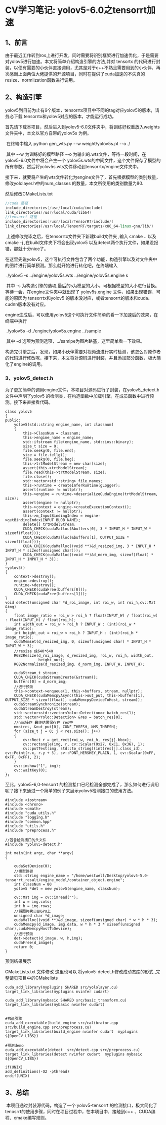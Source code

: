 # CV学习笔记: yolov5-6.0之tensorrt加速

## 1、前言

​      由于最近工作转到ros上进行开发，同时需要将识别框架进行加速优化，于是需要对yolov5进行加速。本文将简单介绍构造引擎的方法,并对 tensortx 的代码进行封装，以便有需要的小伙伴直接调用，尤其是对于c++不熟且需要用到的小伙伴，再次感谢上面两位大佬提供的开源项目，同时在提供了cuda加速的不失真的resize、normlization函数进行调用。

## 2、构造引擎

​	yolov5到目前为止有6个版本，tensorrtx项目中不同的tag对应yolov5的版本，请务必下载 tensorrtx和yolov5对应的版本，才能运行成功。

​	首先请下载本项目，然后进入到yolov5-6.0文件夹中，将训练好权重放入weights文件夹中，本文以官方自带的yolov5s 为例。

​	在终端中输入 python gen_wts.py --w weight/yolov5s.pt --o ./

​	其中 --w 为训练好的模型路径 --o 为输出的.wts文件，等待一段时间，在yolov5-6.0文件中将会产生一个 yolov5s.wts的中间文件，这个文件保存了模型的所有参数。然后将yolov5s.wts文件移动到tensorrtx/engine文件夹中。

​	接下来，就要将产生的wts文件转化为engine文件了，首先根据模型的类别数量，修改yololayer.h中的num_classes 的数量，本文所使用的类别数量为80.

然后修改CMakeLists.txt

```c++
//cuda 路径
include_directories(/usr/local/cuda/include)
link_directories(/usr/local/cuda/lib64)
//tensorrt 路径
include_directories(/usr/local/TensorRT/include/)
link_directories(/usr/local/TensorRT/targets/x86_64-linux-gnu/lib/)
```

​	上述修改完毕之后，在tensorrtx文件夹下新建build文件夹 ,输入 cmake ..  以及cmake -j ,在build文件夹下将会出现yolov5 以及detect两个执行文件，如果没报错，那就十分nice了。

​	在这里先说yolov5，这个可执行文件包含了两个功能，构造引擎以及对文件夹中的图片进行简单预测。那么就开始进行转化吧，在终端输入

​	./yolov5 -s ../engine/yolov5s.wts ../engine/yolov5s.engine s

​	其中 -s 为构造引擎的选项,最后的s为模型的大小，可根据模型的大小进行替换。等待一会，在engine文件夹中就出现了 yolov5s.engine 文件，如果出现错误，可能的原因为 tensorrtx和yolov5 的版本没对应，或者tensorrt的版本和cuda、cudnn版本没有对应。

​	engine生成后，可以使用yolov5这个可执行文件简单的看一下加速后的效果，在终端中执行

​	./yolov5s -d ./engine/yolov5s.engine ../sample

​	其中 -d 选项为预测选项，../samlpe为图片路基，这里简单看一下效果。

​	构造完引擎之后，发现，如果小伙伴需要对视频流进行实时检测，该怎么对原作者的代码进行修改呢，接下来，本文将对源码进行封装，并且添加部分函数，极大简化了engine的调用。

### 3、yolov5_detect.h

​	为了更加简单的调用engine文件，本项目对源码进行了封装，在yolov5_detect.h文件中声明了yolov5 的检测类，在构造函数中加载引擎，在成员函数中进行预测。接下来直接看代码。

    class yolov5
    {
    public:
        yolov5(std::string engine_name, int classnum)
        {
            this->ClassNum = classnum;
            this->engine_name = engine_name;
            std::ifstream file(engine_name, std::ios::binary);
            size_t size = 0;
            file.seekg(0, file.end);
            size = file.tellg();
            file.seekg(0, file.beg);
            this->trtModelStream = new char[size];
            assert(this->trtModelStream);
            file.read(this->trtModelStream, size);
            file.close();
            std::vector<std::string> file_names;
            this->runtime = createInferRuntime(gLogger);
            assert(runtime != nullptr);
            this->engine = runtime->deserializeCudaEngine(trtModelStream, size);
            assert(engine != nullptr);
            this->context = engine->createExecutionContext();
            assert(context != nullptr);
            this->m_InputBindingIndex = engine->getBindingIndex(INPUT_BLOB_NAME);
            delete[] trtModelStream;
            CUDA_CHECK(cudaMalloc(&buffers[0], 3 * INPUT_H * INPUT_W * sizeof(float)));
            CUDA_CHECK(cudaMalloc(&buffers[1], OUTPUT_SIZE * sizeof(float)));
            CUDA_CHECK(cudaMalloc((void **)&d_resized_img, 3 * INPUT_H * INPUT_H * sizeof(unsigned char)));
            CUDA_CHECK(cudaMalloc((void **)&d_norm_img, sizeof(float) * INPUT_H * INPUT_H * 3));
    }
    ~yolov5()
    {
        context->destroy();
        engine->destroy();
        runtime->destroy();
        CUDA_CHECK(cudaFree(buffers[0]));
        CUDA_CHECK(cudaFree(buffers[1]));
    }
    void detect(unsigned char *d_roi_image, int roi_w, int roi_h,cv::Mat &img)
    {	
        float image_ratio = roi_w > roi_h ? float(INPUT_W) / float(roi_w) : float(INPUT_H) / float(roi_h);
        int width_out = roi_w > roi_h ? INPUT_W : (int)(roi_w * image_ratio);
        int height_out = roi_w < roi_h ? INPUT_H : (int)(roi_h * image_ratio);
        cudaMemset(d_resized_img, 0, sizeof(unsigned char) * INPUT_H * INPUT_W * 3);
        //resize 成640*640
        RGB2Resize(d_roi_image, d_resized_img, roi_w, roi_h, width_out,
                   height_out);
        RGB2Normalize(d_resized_img, d_norm_img, INPUT_W, INPUT_H);
    
        cudaStream_t stream;
        CUDA_CHECK(cudaStreamCreate(&stream));
        buffers[0] = d_norm_img;
        //进行预测
        this->context->enqueue(1, this->buffers, stream, nullptr);
        CUDA_CHECK(cudaMemcpyAsync(this->out_put, this->buffers[1], OUTPUT_SIZE * sizeof(float), cudaMemcpyDeviceToHost, stream));
        cudaStreamSynchronize(stream);
        cudaStreamDestroy(stream);
        std::vector<std::vector<Yolo::Detection>> batch_res(1);
        std::vector<Yolo::Detection> &res = batch_res[0];
        //nms操作 最终结果保存在 res中
        nms(res, &out_put[0], CONF_THRESH, NMS_THRESH);
        for (size_t j = 0; j < res.size(); j++)
        {   
            cv::Rect r = get_rect(roi_w, roi_h, res[j].bbox);
            cv::rectangle(img, r, cv::Scalar(0x27, 0xC1, 0x36), 1);
            cv::putText(img, std::to_string((int)res[j].class_id), cv::Point(r.x, r.y + 5), cv::FONT_HERSHEY_PLAIN, 1, cv::Scalar(0xFF, 0xFF, 0xFF), 2);
        }
        cv::imshow("1", img);
        cv::waitKey(0);
    };

至此，yolov5-6,0-tensorrt 的检测接口已经检测全部完成了，那么如何进行调用呢？接下来通过一个简单的例子来展示yolov5检测接口的使用方法。

    #include <iostream>
    #include <chrono>
    #include <cmath>
    #include "cuda_utils.h"
    #include "logging.h"
    #include "common.hpp"
    #include "utils.h"
    #include "preprocess.h"
    
    //包含检测接口的头文件
    #include "yolov5-detect.h"
    
    int main(int argc, char **argv)
    {
    	
        cudaSetDevice(0);
        //模型路径
        std::string engine_name = "/home/westwell/Desktop/yolov5-5.0-tensorrt_result/engine_model/container_object.engine";
        int classNum = 80
        yolov5 *det = new yolov5(engine_name, classNum);
    
        cv::Mat img = cv::imread("");
        int w = img.cols;
        int h = img.rows;
        //将图片拷贝到GPU上
        unsigned char *d_image;
        cudaMalloc((void **)&d_image, sizeof(unsigned char) * w * h * 3);
        cudaMemcpy(d_image, img.data, w * h * 3 * sizeof(unsigned char),cudaMemcpyHostToDevice);
        //进行预测
        det->detect(d_image, w, h,img);
        cudaFree(d_image);
        return 0;
    }

预测结果展示

CMakeLists.txt 文件修改  这里也可以 将yolov5-detect.h修改成动态库的形式  ,完整请见项目中的CMakelists

```
cuda_add_library(myplugins SHARED src/yololayer.cu)
target_link_libraries(myplugins nvinfer cudart)

cuda_add_library(mybasic SHARED src/basic_transform.cu)
target_link_libraries(mybasic nvinfer cudart)


#构造引擎
cuda_add_executable(build_engine src/calibrator.cpp src/build_engine.cpp src/preprocess.cu)
target_link_libraries(build_engine nvinfer cudart  myplugins  ${OpenCV_LIBS})

#预测demo
cuda_add_executable(detect  src/detect.cpp src/preprocess.cu)
target_link_libraries(detect nvinfer cudart  myplugins mybasic  ${OpenCV_LIBS})

if(UNIX)
add_definitions(-O2 -pthread)
endif(UNIX)
```

## 3、总结

​	本项目通过封装源代码，构造了一个 yolov5-tensorrt 的检测接口，极大简化了tenosrrt的使用步骤，同时在项目过程中，在本项目中，接触到c++ 、CUDA编程、cmake编写规则。





